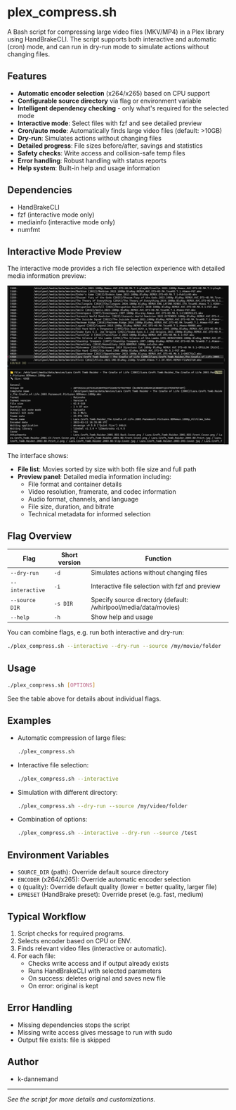 # plex_compress.sh

A Bash script for compressing large video files (MKV/MP4) in a Plex library using HandBrakeCLI. The script supports both interactive and automatic (cron) mode, and can run in dry-run mode to simulate actions without changing files.

## Features
- **Automatic encoder selection** (x264/x265) based on CPU support
- **Configurable source directory** via flag or environment variable
- **Intelligent dependency checking** - only what's required for the selected mode
- **Interactive mode**: Select files with fzf and see detailed preview
- **Cron/auto mode**: Automatically finds large video files (default: >10GB)
- **Dry-run**: Simulates actions without changing files
- **Detailed progress**: File sizes before/after, savings and statistics
- **Safety checks**: Write access and collision-safe temp files
- **Error handling**: Robust handling with status reports
- **Help system**: Built-in help and usage information

## Dependencies
- HandBrakeCLI
- fzf (interactive mode only)
- mediainfo (interactive mode only)
- numfmt

## Interactive Mode Preview

The interactive mode provides a rich file selection experience with detailed media information preview:

![Interactive Mode Screenshot](Screenshot.png)

The interface shows:
- **File list**: Movies sorted by size with both file size and full path
- **Preview panel**: Detailed media information including:
  - File format and container details
  - Video resolution, framerate, and codec information
  - Audio format, channels, and language
  - File size, duration, and bitrate
  - Technical metadata for informed selection

## Flag Overview

| Flag              | Short version | Function                                                      |
|-------------------|---------------|---------------------------------------------------------------|
| `--dry-run`       | `-d`          | Simulates actions without changing files                      |
| `--interactive`   | `-i`          | Interactive file selection with fzf and preview              |
| `--source DIR`    | `-s DIR`      | Specify source directory (default: /whirlpool/media/data/movies) |
| `--help`          | `-h`          | Show help and usage                                           |

You can combine flags, e.g. run both interactive and dry-run:

```bash
./plex_compress.sh --interactive --dry-run --source /my/movie/folder
```

## Usage
```bash
./plex_compress.sh [OPTIONS]
```

See the table above for details about individual flags.

## Examples
- Automatic compression of large files:
  ```bash
  ./plex_compress.sh
  ```
- Interactive file selection:
  ```bash
  ./plex_compress.sh --interactive
  ```
- Simulation with different directory:
  ```bash
  ./plex_compress.sh --dry-run --source /my/video/folder
  ```
- Combination of options:
  ```bash
  ./plex_compress.sh --interactive --dry-run --source /test
  ```

## Environment Variables
- `SOURCE_DIR` (path): Override default source directory
- `ENCODER` (x264/x265): Override automatic encoder selection
- `Q` (quality): Override default quality (lower = better quality, larger file)
- `EPRESET` (HandBrake preset): Override preset (e.g. fast, medium)

## Typical Workflow
1. Script checks for required programs.
2. Selects encoder based on CPU or ENV.
3. Finds relevant video files (interactive or automatic).
4. For each file:
   - Checks write access and if output already exists
   - Runs HandBrakeCLI with selected parameters
   - On success: deletes original and saves new file
   - On error: original is kept

## Error Handling
- Missing dependencies stops the script
- Missing write access gives message to run with sudo
- Output file exists: file is skipped

## Author
- k-dannemand

---

*See the script for more details and customizations.*
